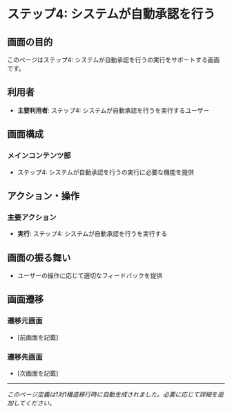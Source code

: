 # ステップ4: システムが自動承認を行う

## 画面の目的
このページはステップ4: システムが自動承認を行うの実行をサポートする画面です。

## 利用者
- **主要利用者**: ステップ4: システムが自動承認を行うを実行するユーザー

## 画面構成

### メインコンテンツ部
- ステップ4: システムが自動承認を行うの実行に必要な機能を提供

## アクション・操作

### 主要アクション
- **実行**: ステップ4: システムが自動承認を行うを実行する

## 画面の振る舞い
- ユーザーの操作に応じて適切なフィードバックを提供

## 画面遷移

### 遷移元画面
- [前画面を記載]

### 遷移先画面
- [次画面を記載]

---
*このページ定義は1対1構造移行時に自動生成されました。必要に応じて詳細を追加してください。*
